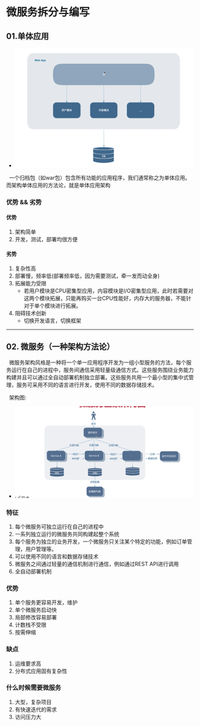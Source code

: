 # 微服务拆分与编写
## 01.单体应用
- <img src="./pics/cloud-001.png"/>
&nbsp;&nbsp;一个归档包（如war包）包含所有功能的应用程序，我们通常称之为单体应用。而架构单体应用的方法论，就是单体应用架构
### 优势 && 劣势
#### 优势
1. 架构简单
2. 开发，测试，部署均很方便

#### 劣势
1. 复杂性高
2. 部署慢，频率低(部署频率低，因为需要测试，牵一发而动全身)
3. 拓展能力受限
   - 若用户模块是CPU密集型应用，内容模块是I/O密集型应用，此时若需要对这两个模块拓展，只能再购买一台CPU性能好，内存大的服务器，不能针对于单个模块进行拓展。
4. 阻碍技术创新
   - 切换开发语言，切换框架

------------------------------------

## 02. 微服务（一种架构方法论）
&nbsp;&nbsp;微服务架构风格是一种将一个单一应用程序开发为一组小型服务的方法，每个服务运行在自己的进程中，服务间通信采用轻量级通信方式。这些服务围绕业务能力构建并且可以通过全自动部署机制独立部署。这些服务共用一个最小型的集中式管理，服务可采用不同的语言进行开发，使用不同的数据存储技术。

&nbsp;&nbsp;架构图:
- <img src="./pics/cloud-002.png"/>

### 特征
1. 每个微服务可独立运行在自己的进程中
2. 一系列独立运行的微服务共同构建起整个系统
3. 每个服务为独立的业务开发，一个微服务只关注某个特定的功能，例如订单管理，用户管理等。
4. 可以使用不同的语言和数据存储技术
5. 微服务之间通过轻量的通信机制进行通信，例如通过REST API进行调用 
6. 全自动部署机制

### 优势
1. 单个服务更容易开发，维护
2. 单个微服务启动快
3. 局部修改容易部署
4. 计数栈不受限
5. 按需伸缩

### 缺点
1. 运维要求高
2. 分布式应用固有复杂性

### 什么时候需要微服务
1. 大型，复杂项目
2. 有快速迭代的需求
3. 访问压力大